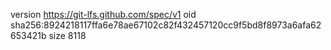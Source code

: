 version https://git-lfs.github.com/spec/v1
oid sha256:8924218117ffa6e78ae67102c82f432457120cc9f5bd8f8973a6afa62653421b
size 8118
